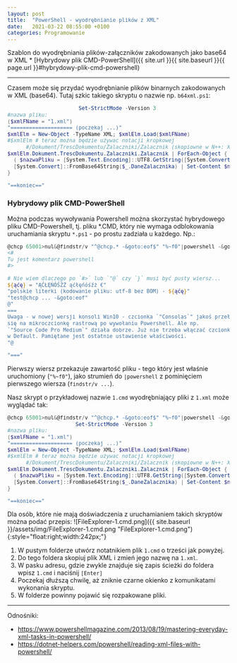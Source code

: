 ```yaml
---
layout: post
title:  "PowerShell - wyodrębnianie plików z XML"
date:   2021-03-22 08:55:00 +0100
categories: Programowanie
---
```


Szablon do wyodrębniania plików-załączników zakodowanych jako base64 w XML * [Hybrydowy plik CMD-PowerShell]({{ site.url }}{{ site.baseurl }}{{ page.url }}#hybrydowy-plik-cmd-powershell)

----


Czasem może się przydać wyodrębnianie plików binarnych zakodowanych w XML (base64). Tutaj szkic takiego skryptu o nazwie np. `b64xml.ps1`:

````powershell
                       Set-StrictMode -Version 3
#nazwa pliku:
($xmlFName = "1.xml")
"==================== (poczekaj ...)"
$xmlElm = New-Object -TypeName XML; $xmlElm.Load($xmlFName) 
#$xmlElm # teraz można będzie używac notacji kropkowej
      #/Dokument/TrescDokumentu/Zalaczniki/Zalacznik (skopiowne w N++: XML Tools / Current XML Path)
$xmlElm.Dokument.TrescDokumentu.Zalaczniki.Zalacznik | ForEach-Object {
  ( $nazwaPliku = [System.Text.Encoding]::UTF8.GetString([System.Convert]::FromBase64String( $_.nazwaPliku )) )
  [System.Convert]::FromBase64String($_.DaneZalacznika) | Set-Content $nazwaPliku -Encoding Byte
}

"==koniec=="
````

### Hybrydowy plik CMD-PowerShell

Można podczas wywoływania Powershell można skorzystać hybrydowego pliku CMD-Powershell, tj. pliku *.CMD, który nie wymaga odblokowania uruchamiania skryptu `*.ps1` - po prostu zadziała u każdego. Np.: 

````powershell
@chcp 65001>nul&@findstr/v "^@chcp.* -&goto:eof$" "%~f0"|powershell -&goto:eof
<#
Tu jest komentarz powershell
#>

# Nie wiem dlaczego po `#>` lub `"@` czy `}` musi być pusty wiersz...
${ąćę} = "ĄĆŁĘŃÓŚŹŻ ąćłęńóśźż €" 
"polskie literki (kodowanie pliku: utf-8 bez BOM) - ${ąćę}" 
"test@chcp ... -&goto:eof"
@"
===
Uwaga - w nowej wersji konsoli Win10 - czcionka `"Consolas`" jakoś przełącza 
się na mikroczcionkę rastrową po wywołaniu Powershell. Ale np. 
`"Source Code Pro Medium`" działa dobrze. Już nie trzeba włączać czcionki 
w Default. Pamiętane jest ostatnie ustawienie właściwości.
"@

"==="
````

Pierwszy wiersz przekazuje zawartość pliku - tego który jest właśnie uruchomiony (`"%~f0"`), jako strumień do `|powershell` z pominięciem pierwszego wiersza (`findstr/v ...`). 

Nasz skrypt o przykładowej nazwie `1.cmd` wyodrębniający pliki z `1.xml` może wyglądać tak:

````powershell
@chcp 65001>nul&@findstr/v "^@chcp.* -&goto:eof$" "%~f0"|powershell -&goto:eof
                      Set-StrictMode -Version 3
#nazwa pliku:
($xmlFName = "1.xml")
"==================== (poczekaj ...)"
$xmlElm = New-Object -TypeName XML; $xmlElm.Load($xmlFName) 
#$xmlElm # teraz można będzie używac notacji kropkowej
      #/Dokument/TrescDokumentu/Zalaczniki/Zalacznik (skopiowne w N++: XML Tools / Current XML Path)
$xmlElm.Dokument.TrescDokumentu.Zalaczniki.Zalacznik | ForEach-Object {
  ( $nazwaPliku = [System.Text.Encoding]::UTF8.GetString([System.Convert]::FromBase64String( $_.nazwaPliku )) )   
  [System.Convert]::FromBase64String($_.DaneZalacznika) | Set-Content $nazwaPliku -Encoding Byte
}

"==koniec=="
````

Dla osób, które nie mają doświadczenia z uruchamianiem takich skryptów można podać przepis:
![FileExplorer-1.cmd.png]({{ site.baseurl }}/assets/img/FileExplorer-1.cmd.png "FileExplorer-1.cmd.png"){:style="float:right;width:242px;"} 
1. W pustym folderze utwórz notatnikiem plik `1.cmd` o trześci jak powyżej.
2. Do tego foldera skopiuj plik XML i zmień jego nazwę na `1.xml`. 
3. W pasku adresu, gdzie zwykle znajduje się zapis ścieżki do foldera wpisz `1.cmd` i naciśnij `[Enter]`
4. Poczekaj dłuższą chwilę, aż zniknie czarne okienko z komunikatami wykonania skryptu.
5. W folderze powinny pojawić się rozpakowane pliki.

----
Odnośniki:
* <https://www.powershellmagazine.com/2013/08/19/mastering-everyday-xml-tasks-in-powershell/>
* <https://dotnet-helpers.com/powershell/reading-xml-files-with-powershell/>


<style> code {font-size: smaller;} </style>